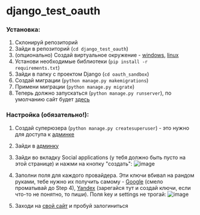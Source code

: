# django_test_oauth

### Установка:

1) Склонируй репозиторий
2) Зайди в репозиторий (```cd django_test_oauth```)
3) (опционально) Создай виртуальное окружение - [windows](https://mothergeo-py.readthedocs.io/en/latest/development/how-to/venv-win.html), [linux](https://netpoint-dc.com/blog/python-venv-ubuntu-1804/) 
4) Установи необходимые библиотеки (```pip install -r requirements.txt```)
5) Зайди в папку с проектом Django (```cd oauth_sandbox```)
6) Создай миграции (```python manage.py makemigrations```)
7) Примени миграции (```python manage.py migrate```)
8) Теперь должно запускаться (```python manage.py runserver```), по умолчанию сайт будет [здесь](http://127.0.0.1:8000/)


### Настройка (обязательно!):

1) Создай суперюзера (```python manage.py createsuperuser```) - это нужно для доступа к [админке](http://127.0.0.1:8000/admin)
2) Зайди в [админку](http://127.0.0.1:8000/admin)
3) Зайди во вкладку Social applications (у тебя должно быть пусто на этой странице) и нажми на кнопку "создать": ![image](https://github.com/Mortie1/django_test_oauth/assets/75158078/dcacac89-0bb7-42fc-a9ef-da4bb8add55e)
4) Заполни поля для каждого провайдера. Эти ключи вбивал на рандом руками, тебе нужно их получить самому - [Google](https://www.section.io/engineering-education/django-google-oauth/) (смело проматывай до Step 4), [Yandex](https://oauth.yandex.ru/) (зарегайся тут и создай ключи, если что-то не понятно, то пиши). Поля key и settings не трогай: ![image](https://github.com/Mortie1/django_test_oauth/assets/75158078/56762954-1b8f-4cba-9783-702b999afe10)

5) Заходи на [свой сайт](http://127.0.0.1:8000) и пробуй залогиниться 
